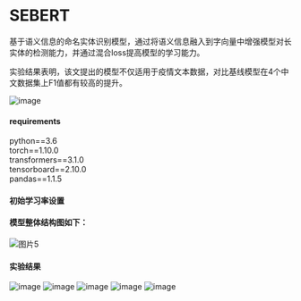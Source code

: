 # SEBERT
基于语义信息的命名实体识别模型，通过将语义信息融入到字向量中增强模型对长实体的检测能力，并通过混合loss提高模型的学习能力。

实验结果表明，该文提出的模型不仅适用于疫情文本数据，对比基线模型在4个中文数据集上F1值都有较高的提升。

![image](https://user-images.githubusercontent.com/48280188/209456720-48d5e7e2-feb9-49d0-8345-bab0ed9885f1.png)


#### requirements
python==3.6</br>
torch==1.10.0</br>
transformers==3.1.0</br>
tensorboard==2.10.0</br>
pandas==1.1.5</br>

#### 初始学习率设置

#### 模型整体结构图如下：

![图片5](https://user-images.githubusercontent.com/48280188/209456796-a0362234-4bd0-470f-8733-90f5cd1ff696.png)

#### 实验结果

![image](https://user-images.githubusercontent.com/48280188/209778530-893afd76-b5d9-4052-a271-84d430397d91.png)
![image](https://user-images.githubusercontent.com/48280188/209778549-8e9899f2-c1e2-4205-ad0a-b17394d05d11.png)
![image](https://user-images.githubusercontent.com/48280188/209778560-64386e01-4356-47bb-b619-7c040345837c.png)
![image](https://user-images.githubusercontent.com/48280188/209778570-5b5a24bc-bcff-47b9-a2aa-0aa5c127896b.png)
![image](https://user-images.githubusercontent.com/48280188/209778585-99a1cbc3-cf6b-4c6f-97d7-dd8f595401ee.png)

